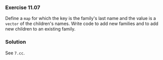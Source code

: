 ### Exercise 11.07

Define a `map` for which the key is the family's last name and the value is a
`vector` of the children's names. Write code to add new families and to add new
children to an existing family.

### Solution

See `7.cc`.
